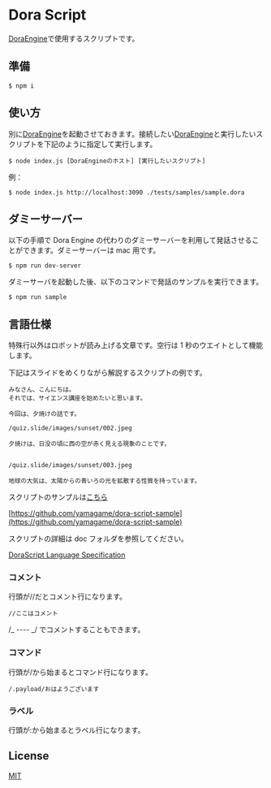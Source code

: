 # Dora Script

[DoraEngine](https://github.com/yamagame/dora-engine)で使用するスクリプトです。

## 準備

```
$ npm i
```

## 使い方

別に[DoraEngine](https://github.com/yamagame/dora-engine)を起動させておきます。接続したい[DoraEngine](https://github.com/yamagame/dora-engine)と実行したいスクリプトを下記のように指定して実行します。

```
$ node index.js [DoraEngineのホスト] [実行したいスクリプト]
```

例：

```
$ node index.js http://localhost:3090 ./tests/samples/sample.dora
```

## ダミーサーバー

以下の手順で Dora Engine の代わりのダミーサーバーを利用して発話させることができます。ダミーサーバーは mac 用です。

```
$ npm run dev-server
```

ダミーサーバを起動した後、以下のコマンドで発話のサンプルを実行できます。

```
$ npm run sample
```

## 言語仕様

特殊行以外はロボットが読み上げる文章です。空行は 1 秒のウエイトとして機能します。

下記はスライドをめくりながら解説するスクリプトの例です。

```
みなさん、こんにちは。
それでは、サイエンス講座を始めたいと思います。

今回は、夕焼けの話です。

/quiz.slide/images/sunset/002.jpeg

夕焼けは、日没の頃に西の空が赤く見える現象のことです。


/quiz.slide/images/sunset/003.jpeg

地球の大気は、太陽からの青いろの光を拡散する性質を持っています。
```

スクリプトのサンプルは[こちら](https://github.com/yamagame/https://github.com/yamagame/dora-script-sample)

[https://github.com/yamagame/dora-script-sample](https://github.com/yamagame/dora-script-sample)

スクリプトの詳細は doc フォルダを参照してください。

[DoraScript Language Specification](./doc/README.md)

### コメント

行頭が//だとコメント行になります。

```
//ここはコメント
```

/_ ---- _/ でコメントすることもできます。

### コマンド

行頭が/から始まるとコマンド行になります。

```
/.payload/おはようございます
```

### ラベル

行頭が:から始まるとラベル行になります。

## License

[MIT](LICENSE)
